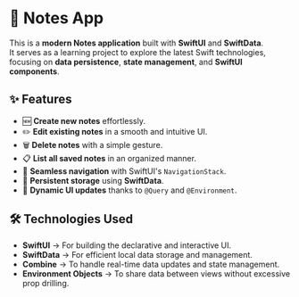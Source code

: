 # 📝 Notes App  

This is a **modern Notes application** built with **SwiftUI** and **SwiftData**.  
It serves as a learning project to explore the latest Swift technologies, focusing on **data persistence**, **state management**, and **SwiftUI components**.  

## ✨ Features  

- 🆕 **Create new notes** effortlessly.  
- ✏️ **Edit existing notes** in a smooth and intuitive UI.  
- 🗑️ **Delete notes** with a simple gesture.  
- 📋 **List all saved notes** in an organized manner.  
- 🧭 **Seamless navigation** with SwiftUI's `NavigationStack`.  
- 💾 **Persistent storage** using **SwiftData**.  
- 🎨 **Dynamic UI updates** thanks to `@Query` and `@Environment`.  

## 🛠 Technologies Used  

- **SwiftUI** → For building the declarative and interactive UI.  
- **SwiftData** → For efficient local data storage and management.  
- **Combine** → To handle real-time data updates and state management.  
- **Environment Objects** → To share data between views without excessive prop drilling.
